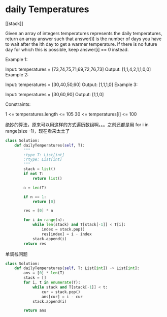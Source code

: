 # daily Temperatures

[[stack]]

Given an array of integers temperatures represents the daily temperatures, return an array answer such that answer[i] is the number of days you have to wait after the ith day to get a warmer temperature. If there is no future day for which this is possible, keep answer[i] == 0 instead.

Example 1:

Input: temperatures = [73,74,75,71,69,72,76,73]
Output: [1,1,4,2,1,1,0,0]
Example 2:

Input: temperatures = [30,40,50,60]
Output: [1,1,1,0]
Example 3:

Input: temperatures = [30,60,90]
Output: [1,1,0]

Constraints:

1 <= temperatures.length <= 105
30 <= temperatures[i] <= 100

 绝妙的算法，原来可以用这样的方式遍历数组啊。。。之前还都是用 for i in range(size -1)，现在看来太土了

```python
class Solution:
    def dailyTemperatures(self, T):
        """
        :type T: List[int]
        :rtype: List[int]
        """
        stack = list()
        if not T:
            return list()

        n = len(T)

        if n == 1:
            return [0]

        res = [0] * n

        for i in range(n):
            while len(stack) and T[stack[-1]] < T[i]:
                index = stack.pop()
                res[index] = i - index
            stack.append(i)
        return res
```

单调栈问题

```python
class Solution:
    def dailyTemperatures(self, T: List[int]) -> List[int]:
        ans = [0] * len(T)
        stack = []
        for i, t in enumerate(T):
            while stack and T[stack[-1]] < t:
                cur = stack.pop()
                ans[cur] = i - cur
            stack.append(i)

        return ans
```

